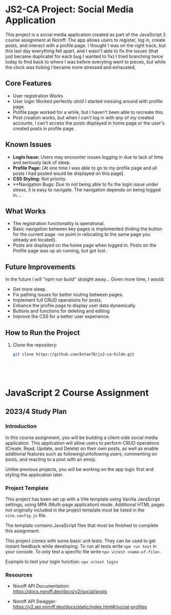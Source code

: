 # JS2-CA Project: Social Media Application

This project is a social media application created as part of the JavaScript 2 course assignment at Noroff. The app allows users to register, log in, create posts, and interact with a profile page. I thought I was on the right track, but this last day everything fell apart, and I wasn't able to fix the issues (that just became duplicatet for each bug I wanted to fix) I tried branching twice today to find back to where I was before everyting went to pieces, but while the clock was ticking I became more stressed and exhausted,

## **Core Features**
- User registration Works
- User login Worked perfectly utntil I started messing around with profile page. 
- Profile page worked for a while, but I haven't been able to recreate this.
- Post creation works, but when I can't log in with any of my created accounts, I can't access the posts displayed in home page or the user's created posts in profile page.

## **Known Issues**
- **Login Issue:** Users may encounter issues logging in due to lack of time and seriously lack of sleep.
- **Profile Page:** [At one time I was able to go to my profile page and all posts I had posted would be displayed on this page].
- **CSS Styling:** Not priority.
- **Navigation Bugs: Due to not being able to fix the login issue under stress, it is easy to navigate. The navigation depends on being logged in....

## **What Works**
- The registration functionality is operational.
- Basic navigation between key pages is implemented (hiding the button for the current page -no point in relocating to the same page you already are located).
- Posts are displayed on the home page when logged in. Posts on the Profile page was up an running, but got lost  .

## **Future Improvements**
In the future I will "npm run build" straight away...
Given more time, I would:
- Get more sleep.
- Fix pathing issues for better routing between pages.
- Implement full CRUD operations for posts.
- Enhance the profile page to display user data dynamically.
- Buttons and functions for deleting and editing
- Improve the CSS for a better user experience.

## **How to Run the Project**
1. Clone the repository:
   ```bash
   git clone https://github.com/Entav78/js2-ca-hilde.git






# JavaScript 2 Course Assignment

## 2023/4 Study Plan

### Introduction

In this course assignment, you will be building a client-side social media application. This application will allow users to perform CRUD operations (Create, Read, Update, and Delete) on their own posts, as well as enable additional features such as following/unfollowing users, commenting on posts, and reacting to a post with an emoji.

Unlike previous projects, you will be working on the app logic first and styling the application later.

### Project Template

This project has been set up with a Vite template using Vanilla JavaScript settings, using MPA (Multi-page application) mode. Additional HTML pages not originally included in the project template must be listed in the `vite.config.js` file.

The template contains JavaScript files that must be finished to complete this assignment.

This project comes with some basic unit tests. They can be used to get instant feedback while developing. To run all tests write `npm run test` in your console. To only test a specific file write `npx vitest <name-of-file>`.

Example to test your login function: `npx vitest login`


### Resources

- Noroff API Documentation:  
  https://docs.noroff.dev/docs/v2/social/posts

- Noroff API Swagger:  
  https://v2.api.noroff.dev/docs/static/index.html#/social-profiles

